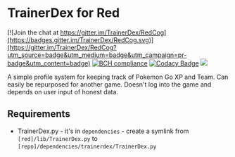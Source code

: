 # TrainerDex for Red
[![Join the chat at https://gitter.im/TrainerDex/RedCog](https://badges.gitter.im/TrainerDex/RedCog.svg)](https://gitter.im/TrainerDex/RedCog?utm_source=badge&utm_medium=badge&utm_campaign=pr-badge&utm_content=badge) [![BCH compliance](https://bettercodehub.com/edge/badge/PokemonGoEastKent/red-trainergo?branch=master)](https://bettercodehub.com/) [![Codacy Badge](https://api.codacy.com/project/badge/Grade/f3a2a295376a4617afcdc11d7a9287b5)](https://www.codacy.com/app/github_108/red-trainerdex?utm_source=github.com&amp;utm_medium=referral&amp;utm_content=PokemonGoEastKent/red-trainerdex&amp;utm_campaign=Badge_Grade) [<img src="https://img.shields.io/badge/discord-py-blue.svg">](https://github.com/Rapptz/discord.py) 

A simple profile system for keeping track of Pokemon Go XP and Team. Can easily be repurposed for another game. Doesn't log into the game and depends on user input of honest data.

## Requirements
* TrainerDex.py - it's in `dependencies` - create a symlink from `[red]/lib/TrainerDex.py` to `[repo]/dependencies/trainerdex/TrainerDex.py`